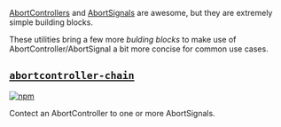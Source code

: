 [AbortControllers](https://developer.mozilla.org/en-US/docs/Web/API/AbortController) and [AbortSignals](https://developer.mozilla.org/en-US/docs/Web/API/AbortSignal) are awesome, but they are extremely simple building blocks.

These utilities bring a few more _bulding blocks_ to make use of AbortController/AbortSignal a bit more concise for common use cases.

## [`abortcontroller-chain`](./packages/chain)
[![npm](https://img.shields.io/npm/v/abortcontroller-chain)](https://www.npmjs.com/package/abortcontroller-chain)

Contect an AbortController to one or more AbortSignals.
